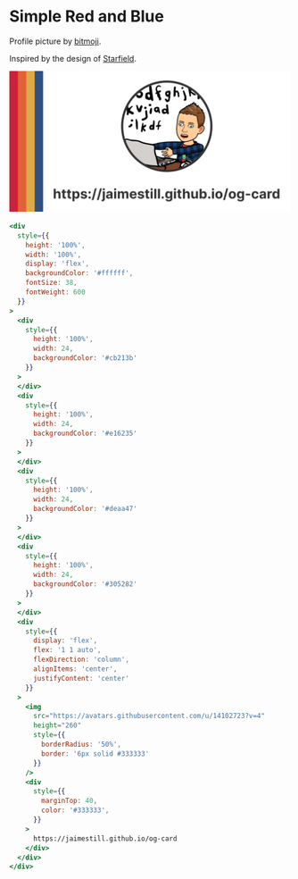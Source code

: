 # Simple Red and Blue  

Profile picture by [bitmoji](https://www.bitmoji.com/).

Inspired by the design of [Starfield](https://bethesda.net/en/game/starfield).

![og-card](./images/og-card.png)

```jsx
<div
  style={{
    height: '100%',
    width: '100%',
    display: 'flex',
    backgroundColor: '#ffffff',
    fontSize: 38,
    fontWeight: 600
  }}
>
  <div
    style={{
      height: '100%',
      width: 24,
      backgroundColor: '#cb213b'
    }}
  >
  </div>
  <div
    style={{
      height: '100%',
      width: 24,
      backgroundColor: '#e16235'
    }}
  >
  </div>
  <div
    style={{
      height: '100%',
      width: 24,
      backgroundColor: '#deaa47'
    }}
  >
  </div>  
  <div
    style={{
      height: '100%',
      width: 24,
      backgroundColor: '#305282'
    }}
  >
  </div>
  <div
    style={{
      display: 'flex',
      flex: '1 1 auto',
      flexDirection: 'column',
      alignItems: 'center',
      justifyContent: 'center'
    }}
  >
    <img
      src="https://avatars.githubusercontent.com/u/14102723?v=4"
      height="260"
      style={{
        borderRadius: '50%',
        border: '6px solid #333333'
      }}
    />
    <div
      style={{
        marginTop: 40,
        color: '#333333',
      }}
    >
      https://jaimestill.github.io/og-card
    </div>
  </div>
</div>
```